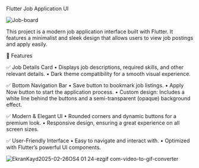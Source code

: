 Flutter Job Application UI

 ![Job-board](https://github.com/user-attachments/assets/8115d0c0-4491-48dd-9337-d466985e162c)
 
This project is a modern job application interface built with Flutter. It features a minimalist and sleek design that allows users to view job postings and apply easily.

📌 Features

✅ Job Details Card
	•	Displays job descriptions, required skills, and other relevant details.
	•	Dark theme compatibility for a smooth visual experience.

✅ Bottom Navigation Bar
	•	Save button to bookmark job listings.
	•	Apply Now button to start the application process.
	•	Custom design: Includes a white line behind the buttons and a semi-transparent (opaque) background effect.

 


✅ Modern & Elegant UI
	•	Rounded corners and dynamic buttons for a premium look.
	•	Responsive design, ensuring a great experience on all screen sizes.

✅ User-Friendly Interface
	•	Easy to navigate and interact with.
	•	Optimized with Flutter’s powerful UI components.
 
![EkranKayd2025-02-26OS4 01 24-ezgif com-video-to-gif-converter](https://github.com/user-attachments/assets/e08ca5dd-cef1-4755-8cca-ae08d66a2220)

